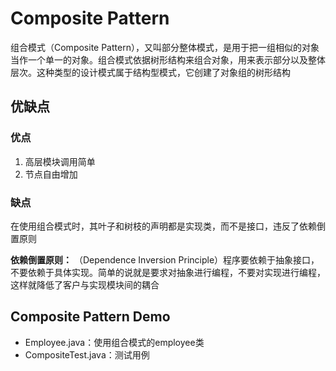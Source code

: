 # Composite Pattern
组合模式（Composite Pattern），又叫部分整体模式，是用于把一组相似的对象当作一个单一的对象。组合模式依据树形结构来组合对象，用来表示部分以及整体层次。这种类型的设计模式属于结构型模式，它创建了对象组的树形结构

## 优缺点

### 优点
1. 高层模块调用简单 
2. 节点自由增加

### 缺点
在使用组合模式时，其叶子和树枝的声明都是实现类，而不是接口，违反了依赖倒置原则

**依赖倒置原则：** （Dependence Inversion Principle）程序要依赖于抽象接口，不要依赖于具体实现。简单的说就是要求对抽象进行编程，不要对实现进行编程，这样就降低了客户与实现模块间的耦合

## Composite Pattern Demo
+ Employee.java：使用组合模式的employee类
+ CompositeTest.java：测试用例